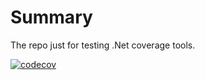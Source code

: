 # Summary

The repo just for testing .Net coverage tools.

[![codecov](https://codecov.io/gh/AlexeyChernenkoNexGenT/ngt-dotnet-test-coverage/branch/main/graph/badge.svg?token=NKCXB9SPZB)](https://codecov.io/gh/AlexeyChernenkoNexGenT/ngt-dotnet-test-coverage)
